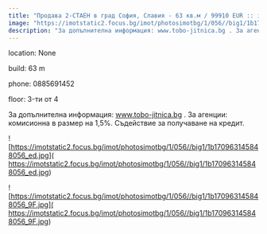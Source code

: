 ```yaml
---
title: "Продава 2-СТАЕН в град София, Славия - 63 кв.м / 99910 EUR :: imot.bg Обява"
image: "https://imotstatic2.focus.bg/imot/photosimotbg/1/056//big1/1b170963145848056_L2.jpg"
description: "За допълнителна информация: www.tobo-jitnica.bg . За агенции: комисионна в размер на 1,5%. Съдействие за получаване на кредит."
---
```


location: None

build: 63 m

phone: 0885691452

floor: 3-ти от 4

За допълнителна информация: www.tobo-jitnica.bg . За агенции: комисионна в размер на 1,5%. Съдействие за получаване на кредит.


![https://imotstatic2.focus.bg/imot/photosimotbg/1/056//big1/1b170963145848056_ed.jpg]( https://imotstatic2.focus.bg/imot/photosimotbg/1/056//big1/1b170963145848056_ed.jpg)


![https://imotstatic2.focus.bg/imot/photosimotbg/1/056//big1/1b170963145848056_9F.jpg]( https://imotstatic2.focus.bg/imot/photosimotbg/1/056//big1/1b170963145848056_9F.jpg)


